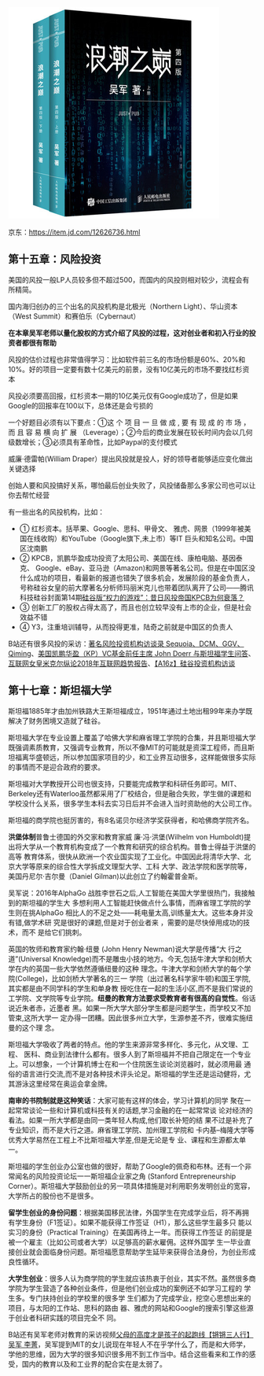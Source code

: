 ![](./pics/浪潮之巅.jpg)

京东：https://item.jd.com/12626736.html

## 第十五章：风险投资

美国的风投一般LP人员较多但不超过500，而国内的风投则相对较少，流程会有所精简。

国内海归创办的三个出名的风投机构是北极光（Northern Light）、华山资本（West Summit）和赛伯乐（Cybernaut）

**在本章吴军老师以量化股权的方式介绍了风投的过程，这对创业者和初入行业的投资者都很有帮助**

风投的估价过程也非常值得学习：比如软件前三名的市场份额是60%、20%和10%。好的项目一定要有数十亿美元的前景，没有10亿美元的市场不要找红杉资本

风投必须要高回报，红杉资本一期的10亿美元仅有Google成功了，但是如果Google的回报率在100以下，总体还是会亏损的

一个好题目必须有以下要点：①这 个 项 目 一 旦 做 成 , 要 有 现 成 的 市 场 ， 而 且 容 易 横 向 扩 展 （Leverage）；②今后的商业发展在较长时间内会以几何级数增长；③必须具有革命性，比如Paypal的支付模式

威廉·德雷帕(William Draper）提出风投就是投人，好的领导者能够适应变化做出关键选择

创始人要和风投搞好关系，哪怕最后创业失败了，风投储备那么多家公司也可以让你去帮忙经营

有一些出名的风投机构，比如：

- ① 红杉资本。括苹果、Google、思科、甲骨文、 雅虎、网景（1999年被美国在线收购）和YouTube（Google旗下,未上市）等IT 巨头和知名公司。中国区沈南鹏
- ② KPCB，凯鹏华盈成功投资了太阳公司、美国在线、康柏电脑、基因泰克、 Google、eBay、亚马逊（Amazon)和网景等著名公司。但是在中国区没什么成功的项目，看最新的报道也错失了很多机会，发展阶段的基金负责人，号称硅谷女皇的前大摩著名分析师玛丽米克儿也带着团队离开了公司——腾讯科技硅谷封面第14期[硅谷版“权力的游戏”：昔日风投帝国KPCB为何衰落？](https://mp.weixin.qq.com/s/-IGSRGEfPTr4f1j4cAZ6vA)
- ③ 创新工厂的股权占得太高了，而且也创立较早没有上市的企业，但是社会效益不错
- ④ Y3，注重培训辅导，从而投得更准，陆奇之前就是中国区的负责人

B站还有很多风投的采访：[著名风险投资机构访谈录 Sequoia、DCM、GGV、Qiming](https://www.bilibili.com/video/BV1PW411K7Po)、[美国凯鹏华盈（KP）VC基金前任主席 John Doerr 与斯坦福学生问答](https://www.bilibili.com/video/BV1YT4y1w7T6)、[互联网女皇米克尔纵论2018年互联网趋势报告](https://www.bilibili.com/video/BV1gW411A7EJ)、[【A16z】硅谷投资机构访谈](https://www.bilibili.com/video/BV1gW411G72q)

## 第十七章：斯坦福大学

斯坦福1885年才由加州铁路大王斯坦福成立，1951年通过土地出租99年来办学既解决了财务困境又造就了硅谷。

斯坦福大学在专业设置上覆盖了哈佛大学和麻省理工学院的合集，并且斯坦福大学既强调素质教育，又强调专业教育，所以不像MIT的可能就是资深工程师，而且斯坦福离华盛顿远，所以参加国家项目的少，和工业界互动很多，这样能做很多实际的事情而不是迎合政府的要求。

斯坦福对大学教授开公司也很支持，只要能完成教学和科研任务即可。MIT、Berkeley还有Waterloo虽然都采用了厂校结合，但是融合失败，学生做的课题和学校没什么关系，很多学生本科去实习日后并不会进入当时资助他的大公司工作。

斯坦福的商学院也挺厉害的，有8名诺贝尔经济学奖获得者，和哈佛商学院齐名。

**洪堡体制**普鲁士德国的外交家和教育家威 廉·冯·洪堡(Wilhelm von Humboldt)提出将大学从一个教育机构变成了一个教育和研究的综合机构。普鲁士得益于洪堡的高等 教育体系，很快从欧洲一个农业国实现了工业化。中国因此将清华大学、北京大学等原来的综合性大学拆成文理型大学、工科 大学、政法学院和医学院等，美国丹尼尔·吉尔曼（Daniel Gilman)以此创立了约翰霍普金斯。

吴军说：2016年AlphaGo 战胜李世石之后,人工智能在美国大学里很热门，我接触到的斯坦福的学生大 多想利用人工智能赶快做点什么事情，而麻省理工学院的学生则在挑AlphaGo 相比人的不足之处——耗电量太高,训练量太大。这些本身并没有错,做学术研 究是很好的课题,但是对于创业者来 ，需要的是尽快倬用成功的技术，而不 是给它们挑刺。

英国的牧师和教育家约翰·纽曼 (John Henry Newman)说大学是传播“大 行之道”(Universal Knowledge)而不是雕虫小技的地方。今天,包括牛津大学和剑桥大学在内的英国一些大学依然遵循纽曼的这种 理念。牛津大学和剑桥大学的每个学院(College)，比如剑桥大学著名的三一 学院（出过著名科学家牛顿)和国王学院,其实都是由不同学科的学生和单身教 授吃住在一起的生活小区,而不是我们常说的工学院、文学院等专业学院。**纽曼的教育方法要求受教育者有很高的自觉性**。俗话说近朱者赤，近墨者 黑。如果一所大学大部分学生都是问题学生，而学校又不加管束,这所大学一 定办得一团糟。因此很多州立大学，生源参差不齐，很难实施纽曼的这个理 念。

斯坦福大学吸收了两者的特点。他的学生来源非常多样化、多元化，从文理、工程、 医科、商业到法律什么都有。很多人到了斯坦福并不把自己限定在一个专业 上。可以想象，一个计算机博士在和一个住院医生谈论浏览器时，就必须用最 通俗的语言进行交流,而不是对各种技术评头论足。斯坦福的学生还是运动健将，尤其游泳这里经常在奥运会拿金牌。

**南审的书院制就是这种笑话**：大家可能有这样的体会，学习计算机的同学 聚在一起常常谈论一些和计算机或科技有关的话题,学习金融的在一起常常谈 论对经济的看法。如果一所大学都是由同一类年轻人构成,他们取长补短的结 果不过是补充了专业知识，而不是大行之道。麻省理工学院、加州理工学院和 卡内基–梅隆大学等优秀大学易然在工程上不比斯坦福大学差,但是无论是专 业、课程和生源都太单一。

斯坦福的学生创业办公室也做的很好，帮助了Google的佩奇和布林。还有一个非常闻名的风险投资论坛一一斯坦福企业家之角 (Stanford Entrepreneurship Corner）。斯坦福大学鼓励创业的另一项具体措施是对利用职务发明创业的宽容，大学所占的股份也不是很多。

**留学生创业的身份问题**：根据美国移民法律，外国学生在完成学业后，将不再拥 有学生身份（F1签证）。如果不能获得工作签证（H1），那么这些学生最多只 能以实习的身份（Practical Training）在美国再待上一年。而获得工作签证 的前提是被一个雇主（比如公司或者大学）以足够高的薪水雇佣。这样外国学 生一毕业直接创业就会面临身份问题。斯坦福愿意帮助学生延毕来获得合法身份，为创业形成良性循环。

**大学生创业**：很多人认为商学院的学生就应该热衷于创业，其实不然。虽然很多商 学院为学生营造了各种创业条件，但是他们创业成功的案例还不如学习工程的 学生多。专门扶持创业的学校里的很多学 生们都为了完成学业，挖空心思想出来的项目，与太阳的工作站、思科的路由 器、雅虎的网站和Google的搜索引擎这些源于创业者科研实践的项目完全不 同。

B站还有吴军老师对教育的采访视频[父母的高度才是孩子的起跑线【锵锵三人行】吴军 李菁](https://www.bilibili.com/video/BV1ov411G7T6)，吴军提到MIT的女儿说现在年轻人不在乎学什么了，而是和大师学，学他的思维，因为大学的很多知识很多用不到工作当中。结合这些看来和工作的感受，国内的教育以及和工业界的配合实在是太弱了。